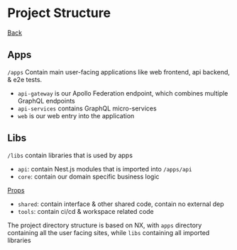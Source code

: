 # Project Structure

[Back](../README.md)

## Apps

`/apps` Contain main user-facing applications like web frontend, api backend, & e2e tests.

- `api-gateway` is our Apollo Federation endpoint, which combines multiple GraphQL endpoints
- `api-services` contains GraphQL micro-services
- `web` is our web entry into the application

## Libs

`/libs` contain libraries that is used by apps

- `api`: contain Nest.js modules that is imported into `/apps/api`
- `core`: contain our domain specific business logic

<!-- [Graph](libs/core/graph/README.md) -->
<!-- [Model](libs/core/model/README.md) -->
<!-- [Node](libs/core/node/README.md) -->

[Props](libs/core/props/README.md)

<!-- [Traversal](libs/core/traversal/README.md) -->
<!-- [Tree](libs/core/tree/README.md) -->

- `shared`: contain interface & other shared code, contain no external dep
- `tools`: contain ci/cd & workspace related code

The project directory structure is based on NX, with `apps` directory containing all the user facing sites, while `libs` containing all imported libraries
